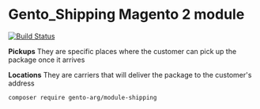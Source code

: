 # Gento_Shipping Magento 2 module

[![Build Status](https://travis-ci.com/gento-arg/module-shipping.svg?branch=master)](https://travis-ci.com/gento-arg/module-shipping)

**Pickups** They are specific places where the customer can pick up the package once it arrives

**Locations** They are carriers that will deliver the package to the customer's address 

`composer require gento-arg/module-shipping`